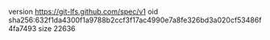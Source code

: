 version https://git-lfs.github.com/spec/v1
oid sha256:632f1da4300f1a9788b2ccf3f17ac4990e7a8fe326bd3a020cf53486f4fa7493
size 22636
